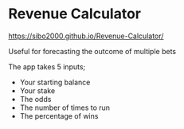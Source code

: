 # Revenue Calculator

https://sibo2000.github.io/Revenue-Calculator/

Useful for forecasting the outcome of multiple bets

The app takes 5 inputs;
- Your starting balance
- Your stake
- The odds
- The number of times to run
- The percentage of wins
